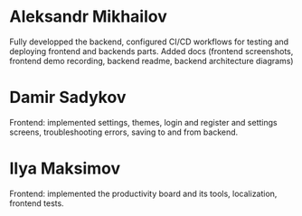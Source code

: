 # Aleksandr Mikhailov

Fully developped the backend, configured CI/CD workflows for testing and deploying frontend and backends parts. Added docs (frontend screenshots, frontend demo recording, backend readme, backend architecture diagrams)

# Damir Sadykov

Frontend: implemented settings, themes, login and register and settings screens, troubleshooting errors, saving to and from backend.

# Ilya Maksimov

Frontend: implemented the productivity board and its tools, localization, frontend tests.